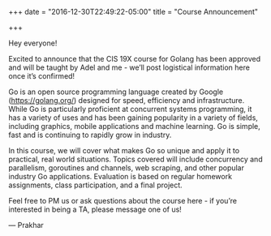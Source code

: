 +++
date = "2016-12-30T22:49:22-05:00"
title = "Course Announcement"

+++

Hey everyone!

Excited to announce that the CIS 19X course for Golang has been approved and
will be taught by Adel and me - we’ll post logistical information here once it’s
confirmed!

Go is an open source programming language created by Google
(https://golang.org/) designed for speed, efficiency and infrastructure. While
Go is particularly proficient at concurrent systems programming, it has a
variety of uses and has been gaining popularity in a variety of fields,
including graphics, mobile applications and machine learning. Go is simple, fast
and is continuing to rapidly grow in industry.

In this course, we will cover what makes Go so unique and apply it to practical,
real world situations. Topics covered will include concurrency and parallelism,
goroutines and channels, web scraping, and other popular industry Go
applications. Evaluation is based on regular homework assignments, class
participation, and a final project.

Feel free to PM us or ask questions about the course here - if you’re interested
in being a TA, please message one of us!

— Prakhar
